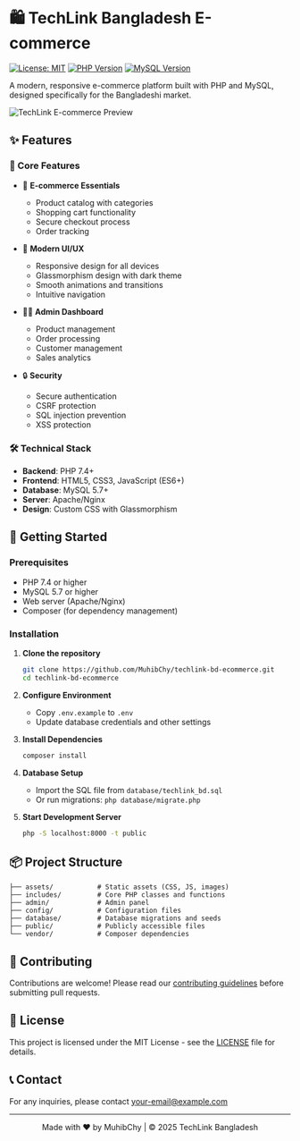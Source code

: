 # 🛍️ TechLink Bangladesh E-commerce

[![License: MIT](https://img.shields.io/badge/License-MIT-yellow.svg)](https://opensource.org/licenses/MIT)
[![PHP Version](https://img.shields.io/badge/PHP-7.4%2B-8892BF.svg)](https://php.net/)
[![MySQL Version](https://img.shields.io/badge/MySQL-5.7%2B-4479A1.svg)](https://www.mysql.com/)

A modern, responsive e-commerce platform built with PHP and MySQL, designed specifically for the Bangladeshi market.

![TechLink E-commerce Preview](https://via.placeholder.com/1200x600/1a1a1a/ffffff?text=TechLink+Bangladesh+E-commerce)

## ✨ Features

### 🚀 Core Features
- 🛒 **E-commerce Essentials**
  - Product catalog with categories
  - Shopping cart functionality
  - Secure checkout process
  - Order tracking

- 🎨 **Modern UI/UX**
  - Responsive design for all devices
  - Glassmorphism design with dark theme
  - Smooth animations and transitions
  - Intuitive navigation

- 👨‍💼 **Admin Dashboard**
  - Product management
  - Order processing
  - Customer management
  - Sales analytics

- 🔒 **Security**
  - Secure authentication
  - CSRF protection
  - SQL injection prevention
  - XSS protection

### 🛠 Technical Stack
- **Backend**: PHP 7.4+
- **Frontend**: HTML5, CSS3, JavaScript (ES6+)
- **Database**: MySQL 5.7+
- **Server**: Apache/Nginx
- **Design**: Custom CSS with Glassmorphism

## 🚀 Getting Started

### Prerequisites
- PHP 7.4 or higher
- MySQL 5.7 or higher
- Web server (Apache/Nginx)
- Composer (for dependency management)

### Installation

1. **Clone the repository**
   ```bash
   git clone https://github.com/MuhibChy/techlink-bd-ecommerce.git
   cd techlink-bd-ecommerce
   ```

2. **Configure Environment**
   - Copy `.env.example` to `.env`
   - Update database credentials and other settings

3. **Install Dependencies**
   ```bash
   composer install
   ```

4. **Database Setup**
   - Import the SQL file from `database/techlink_bd.sql`
   - Or run migrations: `php database/migrate.php`

5. **Start Development Server**
   ```bash
   php -S localhost:8000 -t public
   ```

## 📦 Project Structure

```
├── assets/           # Static assets (CSS, JS, images)
├── includes/         # Core PHP classes and functions
├── admin/            # Admin panel
├── config/           # Configuration files
├── database/         # Database migrations and seeds
├── public/           # Publicly accessible files
└── vendor/           # Composer dependencies
```

## 🤝 Contributing

Contributions are welcome! Please read our [contributing guidelines](CONTRIBUTING.md) before submitting pull requests.

## 📄 License

This project is licensed under the MIT License - see the [LICENSE](LICENSE) file for details.

## 📞 Contact

For any inquiries, please contact [your-email@example.com](mailto:your-email@example.com)

---

<div align="center">
  Made with ❤️ by MuhibChy | © 2025 TechLink Bangladesh
</div>
